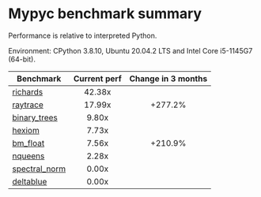 # Mypyc benchmark summary

Performance is relative to interpreted Python.

Environment: CPython 3.8.10, Ubuntu 20.04.2 LTS and Intel Core i5-1145G7 (64-bit).

| Benchmark | Current perf | Change in 3 months |
| --- | :---: | :---: |
| [richards](benchmarks/richards.md) | 42.38x |  |
| [raytrace](benchmarks/raytrace.md) | 17.99x | +277.2% |
| [binary_trees](benchmarks/binary_trees.md) | 9.80x |  |
| [hexiom](benchmarks/hexiom.md) | 7.73x |  |
| [bm_float](benchmarks/bm_float.md) | 7.56x | +210.9% |
| [nqueens](benchmarks/nqueens.md) | 2.28x |  |
| [spectral_norm](benchmarks/spectral_norm.md) | 0.00x |  |
| [deltablue](benchmarks/deltablue.md) | 0.00x |  |
